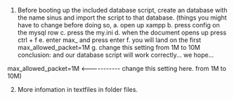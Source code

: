 

1. Before booting up the included database script, create an database with the name sinus and import the script to that database.
  (things you might have to change before doing so, 
  a. open up xampp
  b. press config on the mysql row
  c. press the my.ini 
  d. when the document opens up press ctrl + f
  e. enter max_ and press enter
  f. you will land on the first max_allowed_packet=1M
  g. change this setting from 1M to 10M
  conclusion: and our database script will work correctly... we hope...

  max_allowed_packet=1M  <----------- change this setting here. from 1M to 10M)

2. More infomation in textfiles in folder files.
